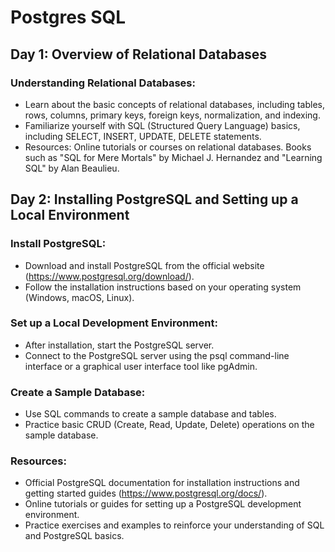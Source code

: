 # Postgres SQL

## Day 1: Overview of Relational Databases

### Understanding Relational Databases:

* Learn about the basic concepts of relational databases, including tables, rows, columns, primary keys, foreign keys, normalization, and indexing.
* Familiarize yourself with SQL (Structured Query Language) basics, including SELECT, INSERT, UPDATE, DELETE statements.
* Resources:
Online tutorials or courses on relational databases.
Books such as "SQL for Mere Mortals" by Michael J. Hernandez and "Learning SQL" by Alan Beaulieu.

## Day 2: Installing PostgreSQL and Setting up a Local Environment

### Install PostgreSQL:

* Download and install PostgreSQL from the official website (https://www.postgresql.org/download/).
* Follow the installation instructions based on your operating system (Windows, macOS, Linux).

### Set up a Local Development Environment:

* After installation, start the PostgreSQL server.
* Connect to the PostgreSQL server using the psql command-line interface or a graphical user interface tool like pgAdmin.

### Create a Sample Database:

* Use SQL commands to create a sample database and tables.
* Practice basic CRUD (Create, Read, Update, Delete) operations on the sample database.

### Resources:

* Official PostgreSQL documentation for installation instructions and getting started guides (https://www.postgresql.org/docs/).
* Online tutorials or guides for setting up a PostgreSQL development environment.
* Practice exercises and examples to reinforce your understanding of SQL and PostgreSQL basics.

